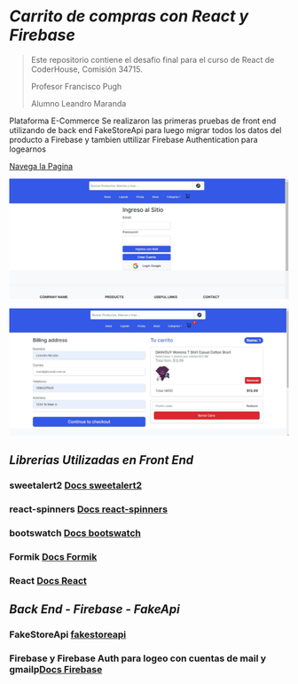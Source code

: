 # <em>Carrito de compras con React y Firebase</em>

>Este repositorio contiene el desafio final  para el curso de React de CoderHouse, Comisión 34715.  
>
>Profesor Francisco Pugh  
>
>Alumno Leandro Maranda

Plataforma E-Commerce 
Se realizaron las primeras pruebas de front end utilizando de back end  FakeStoreApi
para luego migrar todos los datos del producto a Firebase y tambien uttilizar 
Firebase Authentication para logearnos

[Navega la Pagina](https://reacttiendacoder.vercel.app/)


![login](https://github.com/leandroni1983/reactLeandroMaranda/blob/master/public/assets/images/readme/login.JPG)


![checkout](https://github.com/leandroni1983/reactLeandroMaranda/blob/master/public/assets/images/readme/checkout.JPG)






## <em>Librerias Utilizadas en Front End</em>

### sweetalert2 [**Docs sweetalert2**](https://github.com/sweetalert2/sweetalert2)

### react-spinners [**Docs react-spinners**](https://github.com/davidhu2000/react-spinners2)

### bootswatch [**Docs bootswatch**](https://github.com/thomaspark/bootswatch/)

### Formik [**Docs Formik**](https://formik.org/docs/overview)

### React [**Docs React**](https://reactjs.org/docs/getting-started.html)


## <em>Back End - Firebase -  FakeApi</em>

### FakeStoreApi [**fakestoreapi**](https://fakestoreapi.com/)

### Firebase y Firebase Auth para logeo con cuentas de mail y gmailp[**Docs Firebase**](https://firebase.google.com/docs/firestore/manage-data/structure-data?hl=es-419)



